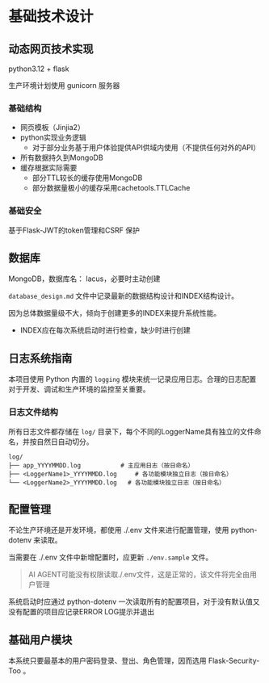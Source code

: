 # 基础技术设计

## 动态网页技术实现

python3.12 + flask

生产环境计划使用 gunicorn 服务器

### 基础结构

- 网页模板（Jinjia2）
- python实现业务逻辑
    - 对于部分业务基于用户体验提供API供域内使用（不提供任何对外的API）
- 所有数据持久到MongoDB
- 缓存根据实际需要
    - 部分TTL较长的缓存使用MongoDB
    - 部分数据量极小的缓存采用cachetools.TTLCache

### 基础安全

基于Flask-JWT的token管理和CSRF 保护

## 数据库

MongoDB，数据库名： lacus，必要时主动创建

`database_design.md` 文件中记录最新的数据结构设计和INDEX结构设计。

因为总体数据量级不大，倾向于创建更多的INDEX来提升系统性能。
- INDEX应在每次系统启动时进行检查，缺少时进行创建

## 日志系统指南

本项目使用 Python 内置的 `logging` 模块来统一记录应用日志。合理的日志配置对于开发、调试和生产环境的监控至关重要。

### 日志文件结构

所有日志文件都存储在 `log/` 目录下，每个不同的LoggerName具有独立的文件命名，并按自然日自动切分。

```
log/
├── app_YYYYMMDD.log           # 主应用日志（按日命名）
├── <LoggerName1>_YYYYMMDD.log     # 各功能模块独立日志（按日命名）
└── <LoggerName2>_YYYYMMDD.log   # 各功能模块独立日志（按日命名）
```

## 配置管理

不论生产环境还是开发环境，都使用 ./.env 文件来进行配置管理，使用 python-dotenv 来读取。

当需要在 ./.env 文件中新增配置时，应更新 `./env.sample` 文件。 
>AI AGENT可能没有权限读取./.env文件，这是正常的，该文件将完全由用户管理

系统启动时应通过  python-dotenv 一次读取所有的配置项目，对于没有默认值又没有配置的项目应记录ERROR LOG提示并退出

## 基础用户模块

本系统只要最基本的用户密码登录、登出、角色管理，因而选用 Flask-Security-Too 。
